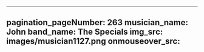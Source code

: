 ------
pagination_pageNumber: 263
musician_name: John
band_name: The Specials
img_src: images/musician1127.png
onmouseover_src: 
------